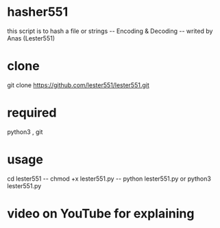 # hasher551
this script is to hash a file or strings
-- Encoding & Decoding
-- writed by Anas (Lester551)
# clone
git clone https://github.com/lester551/lester551.git
# required
python3
, git
# usage
cd lester551
-- chmod +x lester551.py
-- python lester551.py or python3 lester551.py
# video on YouTube for explaining
# 
